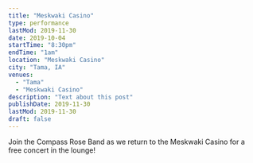 ```yaml
---
title: "Meskwaki Casino"
type: performance
lastMod: 2019-11-30
date: 2019-10-04
startTime: "8:30pm"
endTime: "1am"
location: "Meskwaki Casino"
city: "Tama, IA"
venues:
  - "Tama"
  - "Meskwaki Casino"
description: "Text about this post"
publishDate: 2019-11-30
lastMod: 2019-11-30
draft: false
---
```

Join the Compass Rose Band as we return to the Meskwaki Casino for a free concert in the lounge!
